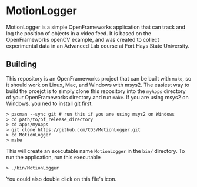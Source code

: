 # MotionLogger

MotionLogger is a simple OpenFrameworks application that can track and log the position of objects in a video feed. It is based on the OpenFrameworks openCV example, and was created to collect experimental data in an Advanced Lab course at Fort Hays State University.

## Building

This repository is an OpenFrameworks project that can be built with `make`, so
it should work on Linux, Mac, and Windows with msys2. The easiest way to build
the proejct is to simply clone this repository into the `myApps` directory of
your OpenFrameworks directory and run `make`. If you are using msys2 on Windows, you
ned to install git first:

    > pacman --sync git # run this if you are using msys2 on Windows
    > cd path/to/of_release_directory
    > cd apps/myApps
    > git clone https://github.com/CD3/MotionLogger.git
    > cd MotionLogger
    > make
    
This will create an executable name `MotionLogger` in the `bin/` directory. To run the application, run this executable

    > ./bin/MotionLogger

You could also double click on this file's icon.
